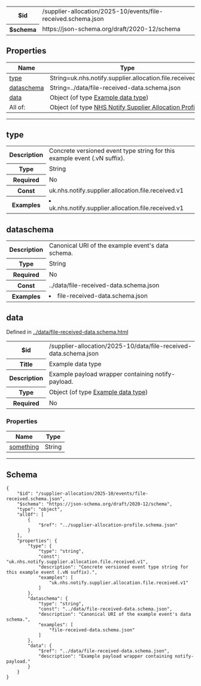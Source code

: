 

# 



<table>
<tbody>
<tr><th>$id</th><td>/supplier-allocation/2025-10/events/file-received.schema.json</td></tr>
<tr><th>$schema</th><td>https://json-schema.org/draft/2020-12/schema</td></tr>
</tbody>
</table>

## Properties

<table class="jssd-properties-table"><thead><tr><th colspan="2">Name</th><th>Type</th></tr></thead><tbody><tr><td colspan="2"><a href="#type">type</a></td><td>String=uk.nhs.notify.supplier.allocation.file.received.v1</td></tr><tr><td colspan="2"><a href="#dataschema">dataschema</a></td><td>String=../data/file-received-data.schema.json</td></tr><tr><td colspan="2"><a href="#data">data</a></td><td>Object (of type <a href="../data/file-received-data.schema.html">Example data type</a>)</td></tr><tr><td colspan="2" rowspan="1">All of:</td><td>Object (of type <a href="../supplier-allocation-profile.schema.html">NHS Notify Supplier Allocation Profile</a>)</td></tr></tbody></table>



<hr />


## type


<table class="jssd-property-table">
  <tbody>
    <tr>
      <th>Description</th>
      <td colspan="2">Concrete versioned event type string for this example event (.vN suffix).</td>
    </tr>
    <tr><th>Type</th><td colspan="2">String</td></tr>
    <tr>
      <th>Required</th>
      <td colspan="2">No</td>
    </tr>
    <tr>
      <th>Const</th>
      <td colspan="2">uk.nhs.notify.supplier.allocation.file.received.v1</td>
    </tr><tr>
      <th>Examples</th>
      <td colspan="2"><li>uk.nhs.notify.supplier.allocation.file.received.v1</li></td>
    </tr>
  </tbody>
</table>




## dataschema


<table class="jssd-property-table">
  <tbody>
    <tr>
      <th>Description</th>
      <td colspan="2">Canonical URI of the example event&#x27;s data schema.</td>
    </tr>
    <tr><th>Type</th><td colspan="2">String</td></tr>
    <tr>
      <th>Required</th>
      <td colspan="2">No</td>
    </tr>
    <tr>
      <th>Const</th>
      <td colspan="2">../data/file-received-data.schema.json</td>
    </tr><tr>
      <th>Examples</th>
      <td colspan="2"><li>file-received-data.schema.json</li></td>
    </tr>
  </tbody>
</table>




## data

  <p>Defined in <a href="../data/file-received-data.schema.html">../data/file-received-data.schema.html</a></p>

<table class="jssd-property-table">
  <tbody>
    <tr>
      <th>$id</th>
      <td colspan="2">/supplier-allocation/2025-10/data/file-received-data.schema.json</td>
    </tr>
    <tr>
      <th>Title</th>
      <td colspan="2">Example data type</td>
    </tr>
    <tr>
      <th>Description</th>
      <td colspan="2">Example payload wrapper containing notify-payload.</td>
    </tr>
    <tr><th>Type</th><td colspan="2">Object (of type <a href="../data/file-received-data.schema.html">Example data type</a>)</td></tr>
    <tr>
      <th>Required</th>
      <td colspan="2">No</td>
    </tr>
    
  </tbody>
</table>

### Properties
  <table class="jssd-properties-table"><thead><tr><th colspan="2">Name</th><th>Type</th></tr></thead><tbody><tr><td colspan="2"><a href="#datasomething">something</a></td><td>String</td></tr></tbody></table>








<hr />

## Schema
```
{
    "$id": "/supplier-allocation/2025-10/events/file-received.schema.json",
    "$schema": "https://json-schema.org/draft/2020-12/schema",
    "type": "object",
    "allOf": [
        {
            "$ref": "../supplier-allocation-profile.schema.json"
        }
    ],
    "properties": {
        "type": {
            "type": "string",
            "const": "uk.nhs.notify.supplier.allocation.file.received.v1",
            "description": "Concrete versioned event type string for this example event (.vN suffix).",
            "examples": [
                "uk.nhs.notify.supplier.allocation.file.received.v1"
            ]
        },
        "dataschema": {
            "type": "string",
            "const": "../data/file-received-data.schema.json",
            "description": "Canonical URI of the example event's data schema.",
            "examples": [
                "file-received-data.schema.json"
            ]
        },
        "data": {
            "$ref": "../data/file-received-data.schema.json",
            "description": "Example payload wrapper containing notify-payload."
        }
    }
}
```


